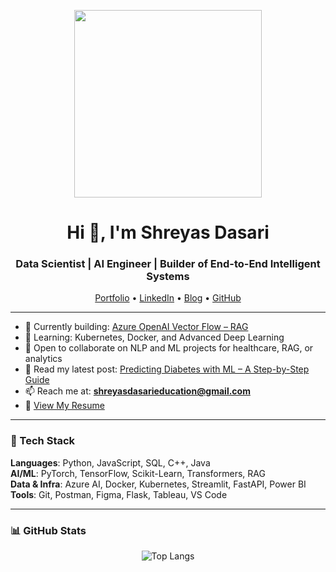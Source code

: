 <p align="center">
  <img src="https://user-images.githubusercontent.com/74038190/212749447-bfb7e725-6987-49d9-ae85-2015e3e7cc41.gif" width="300" />
</p>

<h1 align="center">Hi 👋, I'm Shreyas Dasari</h1>
<h3 align="center">Data Scientist | AI Engineer | Builder of End-to-End Intelligent Systems</h3>

<p align="center">
  <a href="https://shreyasdasari.framer.website/" target="_blank">Portfolio</a> •
  <a href="https://www.linkedin.com/in/shreyas-dasari" target="_blank">LinkedIn</a> •
  <a href="https://medium.com/@shreyasdasari" target="_blank">Blog</a> •
  <a href="https://github.com/ShreyasDasari" target="_blank">GitHub</a>
</p>

---

- 🔭 Currently building: [Azure OpenAI Vector Flow – RAG](https://github.com/ShreyasDasari/AzureAIVectorFlow)
- 🧠 Learning: Kubernetes, Docker, and Advanced Deep Learning
- 🤝 Open to collaborate on NLP and ML projects for healthcare, RAG, or analytics
- 📝 Read my latest post: [Predicting Diabetes with ML – A Step-by-Step Guide](https://medium.com/@ShreyasDasari/analyzing-diagnostic-measures-to-predict-diabetes-using-machine-learning-a-step-by-step-guide-3bd4ad6abe2d)
- 📫 Reach me at: **shreyasdasarieducation@gmail.com**
- 📄 [View My Resume](https://www.overleaf.com/read/vmjchnyjzgqy#d440ed)

---

### 🔧 Tech Stack

**Languages**: Python, JavaScript, SQL, C++, Java  
**AI/ML**: PyTorch, TensorFlow, Scikit-Learn, Transformers, RAG  
**Data & Infra**: Azure AI, Docker, Kubernetes, Streamlit, FastAPI, Power BI  
**Tools**: Git, Postman, Figma, Flask, Tableau, VS Code

---

### 📊 GitHub Stats

<p align="center">
  <img src="https://github-readme-stats.vercel.app/api/top-langs/?username=shreyasdasari&layout=compact&theme=default" alt="Top Langs" />
</p>
